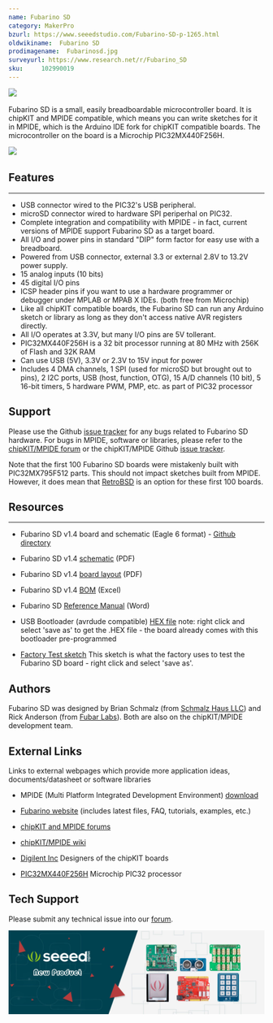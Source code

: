 ```yaml
---
name: Fubarino SD
category: MakerPro
bzurl: https://www.seeedstudio.com/Fubarino-SD-p-1265.html
oldwikiname:  Fubarino SD
prodimagename:  Fubarinosd.jpg
surveyurl: https://www.research.net/r/Fubarino_SD
sku:     102990019
---
```

![](https://files.seeedstudio.com/wiki/Fubarino_SD/img/Fubarinosd.jpg)

Fubarino SD is a small, easily breadboardable microcontroller board. It is chipKIT and MPIDE compatible, which means you can write sketches for it in MPIDE, which is the Arduino IDE fork for chipKIT compatible boards. The microcontroller on the board is a Microchip PIC32MX440F256H.

[![](https://files.seeedstudio.com/wiki/Seeed-WiKi/docs/images/300px-Get_One_Now_Banner-ragular.png)](https://www.seeedstudio.com/Fubarino-SD-p-1265.html)

##   Features
---
*   USB connector wired to the PIC32's USB peripheral.
*   microSD connector wired to hardware SPI periperhal on PIC32.
*   Complete integration and compatibility with MPIDE - in fact, current versions of MPIDE support Fubarino SD as a target board.
*   All I/O and power pins in standard "DIP" form factor for easy use with a breadboard.
*   Powered from USB connector, external 3.3 or external 2.8V to 13.2V power supply.
*   15 analog inputs (10 bits)
*   45 digital I/O pins
*   ICSP header pins if you want to use a hardware programmer or debugger under MPLAB or MPAB X IDEs. (both free from Microchip)
*   Like all chipKIT compatible boards, the Fubarino SD can run any Arduino sketch or library as long as they don't access native AVR registers directly.
*   All I/O operates at 3.3V, but many I/O pins are 5V tollerant.
*   PIC32MX440F256H is a 32 bit processor running at 80 MHz with 256K of Flash and 32K RAM
*   Can use USB (5V), 3.3V or 2.3V to 15V input for power
*   Includes 4 DMA channels, 1 SPI (used for microSD but brought out to pins), 2 I2C ports, USB (host, function, OTG), 15 A/D channels (10 bit), 5 16-bit timers, 5 hardware PWM, PMP, etc. as part of PIC32 processor



##   Support

Please use the Github [issue tracker](https://github.com/fubarino/fubarino.github.com/issues) for any bugs related to Fubarino SD hardware. For bugs in MPIDE, software or libraries, please refer to the [chipKIT/MPIDE forum](http://www.chipkit.org/forum/index.php) or the chipKIT/MPIDE Github [issue tracker](https://github.com/organizations/chipKIT32/dashboard/issues/).

Note that the first 100 Fubarino SD boards were mistakenly built with PIC32MX795F512 parts. This should not impact sketches built from MPIDE. However, it does mean that [RetroBSD](http://retrobsd.org/) is an option for these first 100 boards.

##   Resources
---
*   Fubarino SD v1.4 board and schematic (Eagle 6 format) - [Github directory](https://github.com/fubarino/fubarino.github.com/tree/master/sd/v1.4)

*   Fubarino SD v1.4 [schematic](https://github.com/fubarino/fubarino.github.com/raw/master/sd/v1.4/Fubarino_SD_v14_sch.pdf) (PDF)
*   Fubarino SD v1.4 [board layout](https://github.com/fubarino/fubarino.github.com/raw/master/sd/v1.4/Fubarino_SD_v14_brd.pdf) (PDF)
*   Fubarino SD v1.4 [BOM](https://github.com/fubarino/fubarino.github.com/raw/master/sd/v1.4/Fubarino_SD_v14_BOM_SeeedFormat.xlsx) (Excel)
*   Fubarino SD [Reference Manual](https://github.com/fubarino/fubarino.github.com/raw/master/sd/docs/FubarinoSDURefManual.docx) (Word)
*   USB Bootloader (avrdude compatible) [HEX file](https://github.com/fubarino/fubarino.github.com/raw/master/sd/files/BL_1_1_6_FuncTest_1_0.hex) note: right click and select 'save as' to get the .HEX file - the board already comes with this bootloader pre-programmed
*   [Factory Test sketch](https://github.com/fubarino/fubarino.github.com/raw/master/sd/files/FubarinoSD_ManufactureTest.pde) This sketch is what the factory uses to test the Fubarino SD board - right click and select 'save as'.


##   Authors

Fubarino SD was designed by Brian Schmalz (from [Schmalz Haus LLC](http://www.schmalzhaus.com)) and Rick Anderson (from [Fubar Labs](http://fubarlabs.org)). Both are also on the chipKIT/MPIDE development team.

##   External Links

Links to external webpages which provide more application ideas, documents/datasheet or software libraries

*   MPIDE (Multi Platform Integrated Development Environment) [download](http://www.chipkit.org/forum)

*   [Fubarino website](http://fubarino.org/) (includes latest files, FAQ, tutorials, examples, etc.)
*   [chipKIT and MPIDE forums](http://www.chipkit.org/forum/index.php)

*   [chipKIT/MPIDE wiki](http://chipkit.org/wiki/index.php?title=Main_Page "Main_Page")

*   [Digilent Inc](http://www.digilentinc.com) Designers of the chipKIT boards
*   [PIC32MX440F256H](http://www.microchip.com/wwwproducts/Devices.aspx?dDocName=en534168) Microchip PIC32 processor

## Tech Support
Please submit any technical issue into our [forum](http://forum.seeedstudio.com/). <br /><p style="text-align:center"><a href="https://www.seeedstudio.com/act-4.html?utm_source=wiki&utm_medium=wikibanner&utm_campaign=newproducts" target="_blank"><img src="https://github.com/SeeedDocument/Wiki_Banner/raw/master/new_product.jpg" /></a></p>